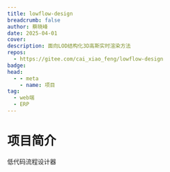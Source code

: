 ```yaml
---
title: lowflow-design
breadcrumb: false
author: 蔡晓峰
date: 2025-04-01
cover: 
description: 面向LOD结构化3D高斯实时渲染方法
repos:
  - https://gitee.com/cai_xiao_feng/lowflow-design
badge: 
head:
  - - meta
    - name: 项目
tag:
  - web端
  - ERP
---
```




# 项目简介
低代码流程设计器
